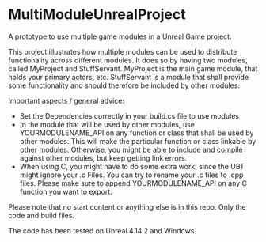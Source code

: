 # MultiModuleUnrealProject
A prototype to use multiple game modules in a Unreal Game project.

This project illustrates how multiple modules can be used to distribute functionality across different modules. 
It does so by having two modules, called MyProject and StuffServant.
MyProject is the main game module, that holds your primary actors, etc.
StuffServant is a module that shall provide some functionality and should therefore be included by other modules.

Important aspects / general advice: 
- Set the Dependencies correctly in your build.cs file to use modules
- In the module that will be used by other modules, use YOURMODULENAME_API on any function or class that shall be used by other modules. This will make the particular function or class linkable by other modules. Otherwise, you might be able to include and compile against other modules, but keep getting link errors.
- When using C, you might have to do some extra work, since the UBT might ignore your .c Files. You can try to rename your .c files to .cpp files. Please make sure to append YOURMODULENAME_API on any C function you want to export.

Please note that no start content or anything else is in this repo. Only the code and build files.

The code has been tested on Unreal 4.14.2 and Windows.
